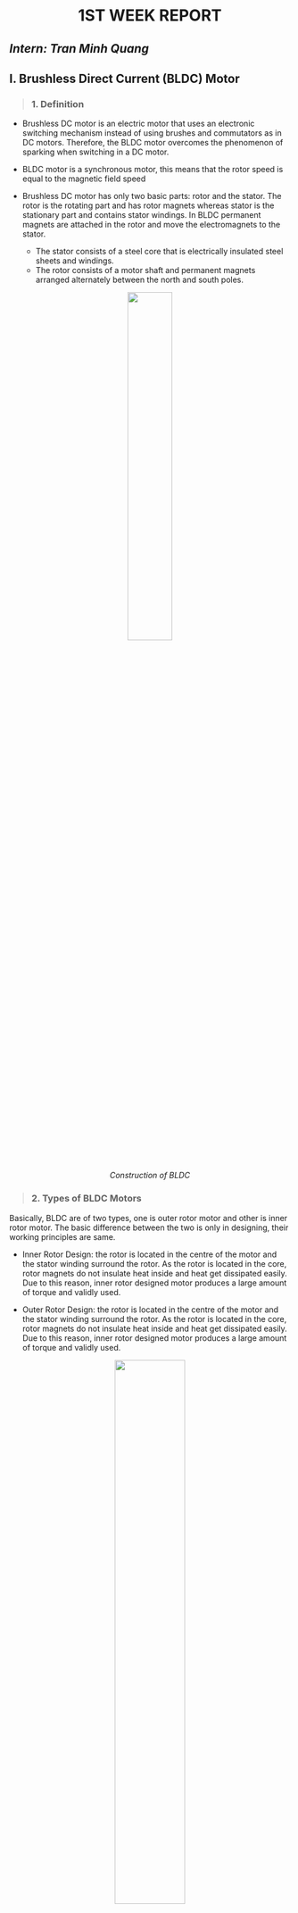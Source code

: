 <h1 align="center"> 1ST WEEK REPORT </h1> 

## ***Intern: Tran Minh Quang***

## **I. Brushless Direct Current (BLDC) Motor**

> ### **1. Definition**

- Brushless DC motor is an electric motor that uses an electronic switching mechanism instead of using brushes and commutators as in DC motors. Therefore, the BLDC motor overcomes the phenomenon of sparking when switching in a DC motor.

- BLDC motor is a synchronous motor, this means that the rotor speed is equal to the magnetic field speed

- Brushless DC motor has only two basic parts: rotor and the stator. The rotor is the rotating part and has rotor magnets whereas stator is the stationary part and contains stator windings. In BLDC permanent magnets are attached in the rotor and move the electromagnets to the stator.
    - The stator consists of a steel core that is electrically insulated steel sheets and windings.
    - The rotor consists of a motor shaft and permanent magnets arranged alternately between the north and south poles.
<div align="center">
    <img src="https://howtomechatronics.com/wp-content/uploads/2019/02/Brushless-motor-main-parts-a-stator-and-a-rotor.png" width=40%>
    
*Construction of BLDC*
</div>

> ### **2. Types of BLDC Motors**
Basically, BLDC are of two types, one is outer rotor motor and other is inner rotor motor. The basic difference between the two is only in designing, their working principles are same.

- Inner Rotor Design: the rotor is located in the centre of the motor and the stator winding surround the rotor. As the rotor is located in the core, rotor magnets do not insulate heat inside and heat get dissipated easily. Due to this reason, inner rotor designed motor produces a large amount of torque and validly used.

- Outer Rotor Design: the rotor is located in the centre of the motor and the stator winding surround the rotor. As the rotor is located in the core, rotor magnets do not insulate heat inside and heat get dissipated easily. Due to this reason, inner rotor designed motor produces a large amount of torque and validly used.

<div align="center">
    <img src="https://i.pinimg.com/originals/1d/34/09/1d340941bd00fd427fe1e7497a42be09.png" width=50%>
    
*Types of BLDC Motors*
</div>


> ### **3. Working Principle**

- The working principle of the BLDC motor is based on the interaction force of the magnetic field generated by the stator and the permanent magnet on the rotor. When current flows through one of the three stator windings, it creates a magnetic pole that attracts the nearest permanent magnets with opposite poles. The rotor will continue to move if the current shifts to an adjacent winding. Sequential energization of each winding will cause the rotor to rotate in accordance with the rotating magnetic field.

<div align="center">
    <img src="https://4.bp.blogspot.com/-pJATvoj-qz8/VVQtSv0RCMI/AAAAAAAABHw/abF8cTRrEck/s1600/bldc-working.gif" width=40%>
    
*Working Principle*
</div>

- In fact, to increase the interaction force, people will power both coils at the same time, the order of transition between the coils is controlled by the electronic circuit.

<div align="center">
    <img src="https://sklc-tinymce-2021.s3.amazonaws.com/comp/2021/03/mceclip11_1614687945.gif" width=40%>
    
*Working Principle*
</div>

## **II. Electronic Speed Controller (ESC)**

- An ESC or an Electronic Speed Controller controls the brushless motor movement or speed by activating the appropriate MOSFETs to create the rotating magnetic field so that the motor rotates. The higher the frequency or the quicker the ESC goes through the 6 intervals, the higher the speed of the motor will be.

<div align="center">
    <img src="https://howtomechatronics.com/wp-content/uploads/2019/02/How-does-an-ESC-Work-Electronic-Speed-Controller-768x365.png?ezimgfmt=ng:webp/ngcb2" width=70%>
    
*Electronic Speed Controller*
</div>

- However, here comes an important question, and that’s how do we know when to activate which phase. The answer is that we need to know the position of the rotor and there are two common methods used for determining the rotor position.
    - The first common method is by using Hall-effect sensors embedded in the stator, arranged equally 120 or 60 degrees from each other. As the rotors permanent magnets rotate the Hall-effect sensors sense the magnetic field and generate a logic “high” for one magnetic pole or logic “low” for the opposite pole. According to this information the ESC knows when to activate the next commutation sequence or interval.
    <div align="center">
        <img src="https://howtomechatronics.com/wp-content/uploads/2019/02/Brushless-motor-rotor-position-using-Hall-effect-sensors-768x412.png?ezimgfmt=ng:webp/ngcb2" width=60%>
        
    *Hall-effect sensors*
    </div>

    - The second common method used for determining the rotor position is through sensing the back electromotive force or back EMF. The back EMF occurs as a result of the exact opposite process of generating a magnetic field or when a moving or changing magnetic field pass through a coil it induces a current in the coil. So, when the moving magnetic field of the rotor pass through the free coil, or the one that’s not active, it will induce a current flow in coil and as result a voltage drop will occur in that coil. The ESC captures these voltage drops as they occur and based on them it predicts or calculates when the next interval should take place.

    <div align="center">
        <img src="https://howtomechatronics.com/wp-content/uploads/2019/02/Back-EMF-in-Brushless-motor-768x417.png?ezimgfmt=ng:webp/ngcb2" width=60%>
        
    *Back EMF*
    </div>

## **III. ESC Protocol**
> ### **1. PWM (Standard PWM)**

- PWM use a periodic input pulse of width typically between 1000uS and 2000uS for zero to full power

<div align="center">
        <img src="https://howtomechatronics.com/wp-content/uploads/2019/02/Arduino-Brushelss-Motor-Control-using-ESC.png" width=65%>
        
*PWM Signal*
</div>

- Minimum rate is 50Hz corresponding to 20ms for one period

- With a pulse length of 2000uS, the maximum update rate is 500Hz, but in fact, it is only 490Hz (because there must be a break between pulses) and the default is 490Hz

- Signal delay when updating can be up to 2000us (for 490Hz)

> ### **2. OneShot** 

>> **2.1. OneShot(SyncPWM)**

- OneShot is an older protocol that uses the same pulse widths as Normal PWM but has a fixed frame rate equal to the autopilot main loop rate. 

- There is little advantage for using this protocol over regular PWM. OneShot overcomes the disadvantage of PWM, which is the delay when updating

<div align="center">
        <img src="https://oscarliang.com/ctt/uploads/2015/03/oneshot-ESC-PWM-explain.jpg" width=60%>
        
*PWM & Oneshot*
</div>

>> **2.2. OneShot125 (Fast PWM)**

This protocol uses 8 times shorter pulses than PWM protocol
- With pulse length from 125us to 250us
-  It allows for 8 times faster PID control loop update rate (looptime 250us / 4kHz update rate)
- It also has 8 times shorter signal delay: only 250us instead of 2000us

>> **2.3. OneShot42 (Faster PWM)**

OneShot42 (Faster PWM) tương tự như OneShot125 nhưng nhanh gấp 3 lần (gấp 24 lần PWM)
- With pulse length from 42us to 84us
- Maximum update rate 12kHz
- Latency 84us
- 
<div align="center">
        <img src="https://1.bp.blogspot.com/-zd02VHLotwY/XrDRHpsUADI/AAAAAAAAEEo/l8LzoISs2lw9wAbdz_HgnUbbGcbDJW9LQCLcBGAsYHQ/s1600/Screen%2BShot%2B2020-05-05%2Bat%2B12.35.54%2Bpm.png" width=60%>
        
*PWM, OneShot125 & OneShot42*
</div>

> ### **3. MultiShot (Fasterer PWM)** 

MultiShot is the fastest ESC protocol currently with 80x speed compared to PWM
- With pulse length from 12.5us to 25us
- Maximum update rate 40khz
- Latency 25us

### ***The above protocols all send analog signals, so they are easily affected by noise and need to be calibrated if the FC and ESC clocks are different.***
> ### **4. DShot (DigitalShot)** 

This is the "digital" protocol. It's not based on the length of a pulse but uses zeros and ones send just like over a serial port to control ESCs

DShot comes in many versions:
- DShot150: 150kbps, maximum update rate 8kHz
- DShot300: 300kbps, maximum update rate 16kHz
- DShot600: 600kbps, maximum update rate 32kHz
- DShot1200: 1200kbps, maximum update rate 64kHz

Advanatges of DShot:
- Calibration is not necessary
- Electrical noise cannot charge a throttle value
- The ESC can detect and reject throttle data corrupted by noise 
  
The DShot protocol sends a 16bits data packet from the FC to the ESC, where:
-  11 bits for throttle value (2^11 = 2048 steps) 
-  1 bit for telemetry request
-  4 bit for CRC checksum (cyclic redundancy check)

(For example DShot600 would have a frequency of 600,000/16 = 37500Hz = 37.5KHz. However, in practice, it will not as high as 37.5KHz because there needs to be some space between values)

<div align="center">
    <img src="https://oscarliang.com/ctt/uploads/2017/05/dshot1200-esc-protocol-speed-bitrate-latency.jpg" width=60%>
        
*ESC protocols speed*
</div>

## **IV. PID Controller**














